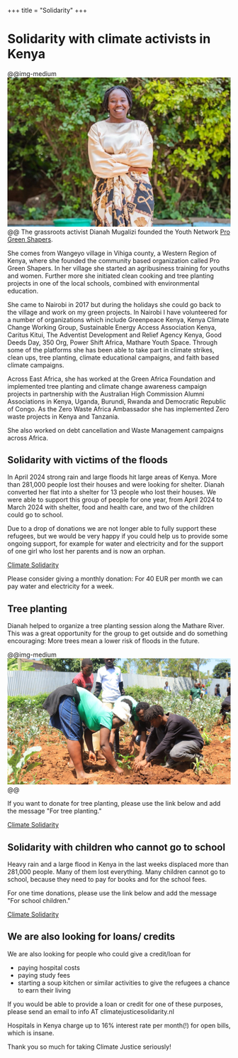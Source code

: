 +++
title = "Solidarity"
+++

# Solidarity with climate activists in Kenya
@@img-medium ![alt](/assets/dianah.jpeg) @@
The grassroots activist Dianah Mugalizi founded the Youth Network [Pro Green Shapers](https://progreenshapers.org/dianah-mugalizi/). 

She comes from Wangeyo village in Vihiga county, a Western Region of Kenya, where she founded the community based organization called Pro Green Shapers. In her village she started an agribusiness training for youths and women. Further more she initiated clean cooking and tree planting projects in one of the local schools, combined with environmental education.

She came to Nairobi in 2017 but during the holidays she could go back to the village and work on my green projects. In Nairobi I have volunteered for a number of organizations which include Greenpeace Kenya, Kenya Climate Change Working Group, Sustainable Energy Access Association Kenya, Caritus Kitui, The Adventist Development and Relief Agency Kenya, Good Deeds Day, 350 Org, Power Shift Africa, Mathare Youth Space. Through some of the platforms she has been able to take part in climate strikes, clean ups, tree planting, climate educational campaigns, and faith based climate campaigns.

Across East Africa, she has worked at the Green Africa Foundation and implemented tree planting and climate change awareness campaign projects in partnership with the Australian High Commission Alumni Associations in Kenya, Uganda, Burundi, Rwanda and Democratic Republic of Congo. As the Zero Waste Africa Ambassador she has implemented Zero waste projects in Kenya and Tanzania.

She also worked on debt cancellation and Waste Management campaigns across Africa.

## Solidarity with victims of the floods
In April 2024 strong rain and large floods hit large areas of Kenya. More than 281,000 people lost their houses and were
looking for shelter. Dianah converted her flat into a shelter for 13 people who lost their houses. We were able to 
support this group of people for one year, from April 2024 to March 2024 with shelter, food and health care, and two
of the children could go to school.

Due to a drop of donations we are not longer able to fully support these refugees, but we would be very happy 
if you could help us to provide some ongoing support, for example for water and electricity and for the support of
one girl who lost her parents and is now an orphan.

[Climate Solidarity](https://bunq.me/climatesolidarity)

Please consider giving a monthly donation: For 40 EUR per month we can pay water and electricity for a week.

## Tree planting
Dianah helped to organize a tree planting session along the Mathare River. This was a great opportunity for the group to get outside and do something encouraging: More trees mean a lower risk of floods in the future.

@@img-medium ![alt](/assets/trees.jpeg) @@

If you want to donate for tree planting, please use the link below and add the message "For tree planting."

[Climate Solidarity](https://bunq.me/climatesolidarity)

## Solidarity with children who cannot go to school
Heavy rain and a large flood in Kenya in the last weeks displaced more than 281,000 people. Many of them lost everything. Many children cannot go to school, because they need to pay for books and for the school fees.

For one time donations, please use the link below and add the message "For school children."

[Climate Solidarity](https://bunq.me/climatesolidarity)

## We are also looking for loans/ credits

We are also looking for people who could give a credit/loan for
- paying hospital costs
- paying study fees
- starting a soup kitchen or similar activities to give the refugees a chance to earn their living

If you would be able to provide a loan or credit for one of these purposes,
please send an email to info AT climatejusticesolidarity.nl

Hospitals in Kenya charge up to 16% interest rate per month(!)
for open bills, which is insane.

Thank you so much for taking Climate Justice seriously!